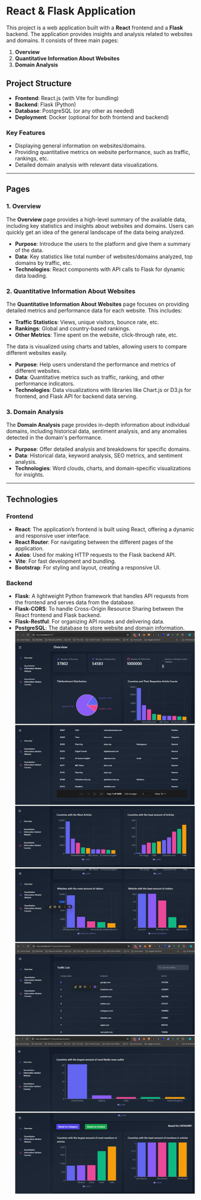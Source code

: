 # React & Flask Application

This project is a web application built with a **React** frontend and a **Flask** backend. The application provides insights and analysis related to websites and domains. It consists of three main pages:

1. **Overview**
2. **Quantitative Information About Websites**
3. **Domain Analysis**

## Project Structure

- **Frontend**: React.js (with Vite for bundling)
- **Backend**: Flask (Python)
- **Database**: PostgreSQL (or any other as needed)
- **Deployment**: Docker (optional for both frontend and backend)

### Key Features

- Displaying general information on websites/domains.
- Providing quantitative metrics on website performance, such as traffic, rankings, etc.
- Detailed domain analysis with relevant data visualizations.

---

## Pages

### 1. Overview

The **Overview** page provides a high-level summary of the available data, including key statistics and insights about websites and domains. Users can quickly get an idea of the general landscape of the data being analyzed. 

- **Purpose**: Introduce the users to the platform and give them a summary of the data.
- **Data**: Key statistics like total number of websites/domains analyzed, top domains by traffic, etc.
- **Technologies**: React components with API calls to Flask for dynamic data loading.

### 2. Quantitative Information About Websites

The **Quantitative Information About Websites** page focuses on providing detailed metrics and performance data for each website. This includes:

- **Traffic Statistics**: Views, unique visitors, bounce rate, etc.
- **Rankings**: Global and country-based rankings.
- **Other Metrics**: Time spent on the website, click-through rate, etc.

The data is visualized using charts and tables, allowing users to compare different websites easily.

- **Purpose**: Help users understand the performance and metrics of different websites.
- **Data**: Quantitative metrics such as traffic, ranking, and other performance indicators.
- **Technologies**: Data visualizations with libraries like Chart.js or D3.js for frontend, and Flask API for backend data serving.

### 3. Domain Analysis

The **Domain Analysis** page provides in-depth information about individual domains, including historical data, sentiment analysis, and any anomalies detected in the domain's performance.

- **Purpose**: Offer detailed analysis and breakdowns for specific domains.
- **Data**: Historical data, keyword analysis, SEO metrics, and sentiment analysis.
- **Technologies**: Word clouds, charts, and domain-specific visualizations for insights.

---

## Technologies

### Frontend

- **React**: The application’s frontend is built using React, offering a dynamic and responsive user interface.
- **React Router**: For navigating between the different pages of the application.
- **Axios**: Used for making HTTP requests to the Flask backend API.
- **Vite**: For fast development and bundling.
- **Bootstrap**: For styling and layout, creating a responsive UI.

### Backend

- **Flask**: A lightweight Python framework that handles API requests from the frontend and serves data from the database.
- **Flask-CORS**: To handle Cross-Origin Resource Sharing between the React frontend and Flask backend.
- **Flask-Restful**: For organizing API routes and delivering data.
- **PostgreSQL**: The database to store website and domain information.
![Dashboard](../images/dashboard/1.PNG "Dashboard")
![Dashboard](../images/dashboard/2.PNG "Dashboard")
![Dashboard](../images/dashboard/3.PNG "Dashboard")
![Dashboard](../images/dashboard/4.PNG "Dashboard")
![Dashboard](../images/dashboard/5.PNG "Dashboard")
![Dashboard](../images/dashboard/6.PNG "Dashboard")
![Dashboard](../images/dashboard/7.PNG "Dashboard")


